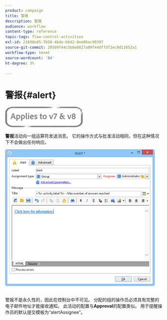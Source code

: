 ```yaml
---
product: campaign
title: 警报
description: 警报
audience: workflow
content-type: reference
topic-tags: flow-control-activities
exl-id: 21698e85-7b58-4bde-bbd2-0ee06ac90307
source-git-commit: 20509f44c5b8e0827a09f44dffdf2ec9d11652a1
workflow-type: tm+mt
source-wordcount: '84'
ht-degree: 3%

---
```


# 警报{#alert}

![](../../assets/common.svg)

**警报**&#x200B;活动向一组运算符发送消息。 它的操作方式与批准活动相同，但在这种情况下不会做出任何响应。

![](assets/edit_alerte.png)

警报不是永久性的，因此在控制台中不可见。 分配的组的操作员必须具有完整的电子邮件地址才能接收通知。 此活动的配置与&#x200B;**Approval**&#x200B;的配置类似。 用于提醒操作员的默认提交模板为“alertAssignee”。

